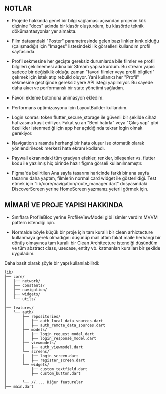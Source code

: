 ## NOTLAR

- Projede hakkında genel bir bilgi sağlaması açısından projenin kök dizinine "docs" adında bir klasör oluşturdum, bu klasörde teknik dökümantasyonlar yer almakta.

- Film datasındaki "Poster" parametresinde gelen bazı linkler kırık olduğu (çalışmadığı) için "Images" listesindeki ilk görselleri kullandım profil sayfasında.

- Profil sekmesine her geçişte gereksiz durumlarda bile filmler ve profil bilgileri çekilmemesi adına bir Stream yapısı kurdum. Bu stream yapısı sadece bir değişiklik olduğu zaman "favori filmler veya profil bilgileri" çekmek için istek atıp rebuild oluyor.
Yani kullanıcı her "Profil" sekmesine geçtiğinde gereksiz yere API isteği yapılmıyor. Bu sayede daha akıcı ve performanslı bir state yönetimi sağladım.

- Favori ekleme butonuna animasyon ekledim.

- Performans optimizasyonu için LayoutBuilder kullandım.

- Login sonrası token flutter_secure_storage ile güvenli bir şekilde cihaz hafızasına kayıt ediliyor. Fakat şu an "Beni hatırla" veya "Çıkış yap" gibi özellikler istenmediği için app her açıldığında tekrar login olmak gerekiyor. 

- Navigation sırasında herhangi bir hata oluşur ise otomatik olarak yönlendirilecek merkezi hata ekranı kodlandı.

- Paywall ekranındaki tüm gradyan efekler, renkler, bileşenler vs. flutter kodu ile yazılmış hiç birinde hazır figma görseli kullanılmamıştır.

- Figma'da belirtilen Ana sayfa tasarımı haricinde farklı bir ana sayfa tasarımı daha yaptım, filmlerin normal card widget ile gösterildiği. Test etmek için "lib/core/navigation/route_manager.dart" dosyasındaki DiscoverScreen yerine HomeScreen yazmanız yeterli görmek için.

## MİMARİ VE PROJE YAPISI HAKKINDA

- Sınıflara ProfileBloc yerine ProfileViewModel gibi isimler verdim MVVM pattern istendiği için.

- Normalde böyle küçük bir proje için tam kurallı bir clean arhictecture kullanmaya gerek olmadığını düşünüp mail attım fakat maile herhangi bir dönüş olmayınca tam kurallı bir Clean Architecture istendiği düşündüm ve tüm abstract class, usecase, entity vb. katmanları kuralları bir şekilde uyguladım. 

Daha basit olarak şöyle bir yapı kullanılabilirdi:

```
lib/
├── core/                       
│   ├── network/
│   ├── constants/
│   ├── navigation/
│   ├── widgets/
│   └── utils/
│
├── features/
│   └── auth/
│       ├── repositories/
│       │   ├── auth_local_data_sources.dart
│       │   ├── auth_remote_data_sources.dart
│       ├── models/
│       │   ├── login_request_model.dart
│       │   ├── login_response_model.dart
│       ├── viewmodels/
│       │   ├── auth_viewmodel.dart
│       └── screens/
│       │   ├── login_screen.dart
│       │   ├── register_screen.dart
│       └── widgets/
│           ├── custom_textfield.dart
│           ├── custom_button.dart
│
│       └── //.... Diğer featurelar
├── main.dart
```